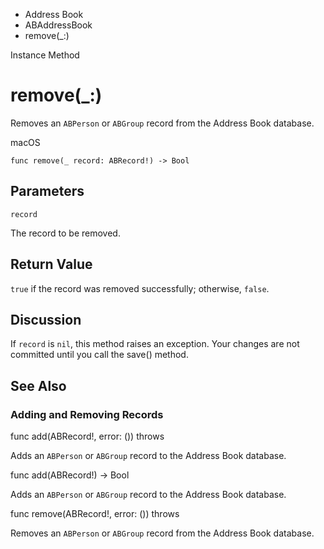 

- Address Book
- ABAddressBook
-  remove(\_:) 

Instance Method

# remove(\_:)

Removes an `ABPerson` or `ABGroup` record from the Address Book database.

macOS

``` source
func remove(_ record: ABRecord!) -> Bool
```

## Parameters 

`record`  

The record to be removed.

## Return Value

`true` if the record was removed successfully; otherwise, `false`.

## Discussion

If `record` is `nil`, this method raises an exception. Your changes are not committed until you call the save() method.

## See Also

### Adding and Removing Records

func add(ABRecord!, error: ()) throws

Adds an `ABPerson` or `ABGroup` record to the Address Book database.

func add(ABRecord!) -> Bool

Adds an `ABPerson` or `ABGroup` record to the Address Book database.

func remove(ABRecord!, error: ()) throws

Removes an `ABPerson` or `ABGroup` record from the Address Book database.

